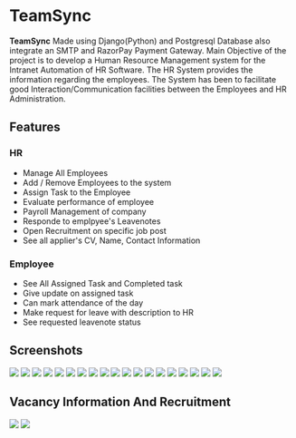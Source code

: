 # TeamSync

<b>TeamSync</b> Made using Django(Python) and Postgresql Database also integrate an SMTP and RazorPay Payment Gateway. Main Objective of the project is to develop a Human Resource Management system for the Intranet Automation of HR Software. The HR System provides the information regarding the employees. The System has been to facilitate good Interaction/Communication facilities between the Employees and HR Administration.


## Features
### HR
- Manage All Employees
- Add / Remove Employees to the system
- Assign Task to the Employee
- Evaluate performance of employee
- Payroll Management of company
- Responde to emplpyee's Leavenotes
- Open Recruitment on specific job post
- See all applier's CV, Name, Contact Information

### Employee
- See All Assigned Task and Completed task
- Give update on assigned task
- Can mark attendance of the day
- Make request for leave with description to HR
- See requested leavenote status 

## Screenshots
<img src="https://github.com/om1512/HR_Management_System/blob/main/screenshots/Screenshot%202023-03-06%20144317.png"/>


<img src="https://github.com/om1512/HR_Management_System/blob/main/screenshots/Screenshot%202023-03-15%20183221.png"/>

<img src="https://github.com/om1512/HR_Management_System/blob/main/screenshots/Screenshot%202023-03-28%20204502.png"/>

<img src="https://github.com/om1512/HR_Management_System/blob/main/screenshots/Screenshot%202023-03-28%20204439.png"/>

<img src="https://github.com/om1512/HR_Management_System/blob/main/screenshots/Screenshot%202023-03-28%20204257.png"/>

<img src="https://github.com/om1512/HR_Management_System/blob/main/screenshots/Screenshot%202023-03-28%20204243.png"/>

<img src="https://github.com/om1512/HR_Management_System/blob/main/screenshots/Screenshot%202023-03-28%20204158.png"/>

<img src="https://github.com/om1512/HR_Management_System/blob/main/screenshots/Screenshot%202023-03-28%20204133.png"/>

<img src="https://github.com/om1512/HR_Management_System/blob/main/screenshots/Screenshot%202023-03-28%20204059.png"/>

<img src="https://github.com/om1512/HR_Management_System/blob/main/screenshots/Screenshot%202023-03-28%20204024.png"/>

<img src="https://github.com/om1512/HR_Management_System/blob/main/screenshots/Screenshot%202023-03-28%20204010.png"/>

<img src="https://github.com/om1512/HR_Management_System/blob/main/screenshots/Screenshot%202023-03-28%20203932.png"/>

<img src="https://github.com/om1512/HR_Management_System/blob/main/screenshots/Screenshot%202023-03-28%20203912.png"/>

<img src="https://github.com/om1512/HR_Management_System/blob/main/screenshots/Screenshot%202023-03-28%20203820.png"/>

<img src="https://github.com/om1512/HR_Management_System/blob/main/screenshots/Screenshot%202023-03-28%20203755.png"/>

<img src="https://github.com/om1512/HR_Management_System/blob/main/screenshots/Screenshot%202023-03-28%20203723.png"/>

<img src="https://github.com/om1512/HR_Management_System/blob/main/screenshots/Screenshot%202023-03-28%20203655.png"/>

<img src="https://github.com/om1512/HR_Management_System/blob/main/screenshots/Screenshot%202023-03-28%20203619.png"/>

<img src="https://github.com/om1512/HR_Management_System/blob/main/screenshots/Screenshot%202023-03-28%20203554.png"/>

## Vacancy Information And Recruitment
<img src="https://github.com/om1512/HR_Management_System/blob/main/screenshots/Screenshot%202023-03-29%20202532.png"/>
<img src="https://github.com/om1512/HR_Management_System/blob/main/screenshots/Screenshot%202023-03-29%20202654.png"/>


